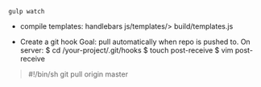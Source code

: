 `gulp watch`


* compile templates:
handlebars js/templates/> build/templates.js



* Create a git hook
Goal: pull automatically when repo is pushed to. 
On server: 
$ cd /your-project/.git/hooks
$ touch post-receive
$ vim post-receive
> #!/bin/sh
> git pull origin master

